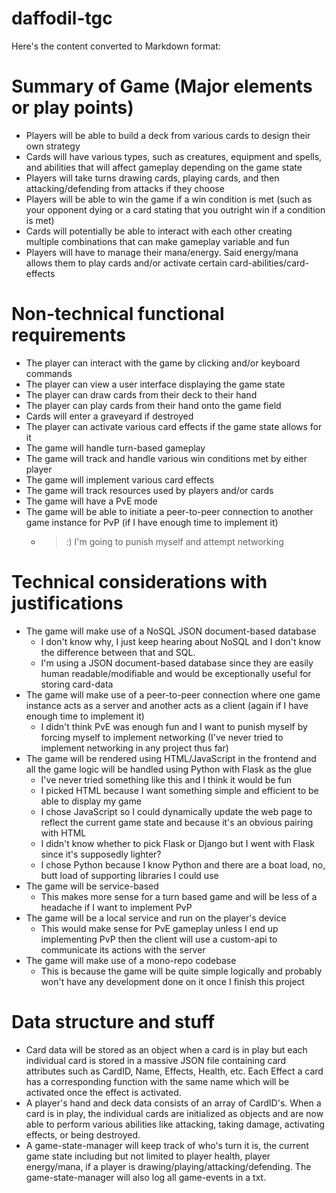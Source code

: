 # daffodil-tgc

Here's the content converted to Markdown format:

# Summary of Game (Major elements or play points)

- Players will be able to build a deck from various cards to design their own strategy
- Cards will have various types, such as creatures, equipment and spells, and abilities that will affect gameplay depending on the game state
- Players will take turns drawing cards, playing cards, and then attacking/defending from attacks if they choose
- Players will be able to win the game if a win condition is met (such as your opponent dying or a card stating that you outright win if a condition is met)
- Cards will potentially be able to interact with each other creating multiple combinations that can make gameplay variable and fun
- Players will have to manage their mana/energy. Said energy/mana allows them to play cards and/or activate certain card-abilities/card-effects

# Non-technical functional requirements

- The player can interact with the game by clicking and/or keyboard commands
- The player can view a user interface displaying the game state
- The player can draw cards from their deck to their hand
- The player can play cards from their hand onto the game field
- Cards will enter a graveyard if destroyed
- The player can activate various card effects if the game state allows for it
- The game will handle turn-based gameplay
- The game will track and handle various win conditions met by either player
- The game will implement various card effects
- The game will track resources used by players and/or cards
- The game will have a PvE mode
- The game will be able to initiate a peer-to-peer connection to another game instance for PvP (if I have enough time to implement it)
  - >:) I'm going to punish myself and attempt networking

# Technical considerations with justifications

- The game will make use of a NoSQL JSON document-based database
  - I don't know why, I just keep hearing about NoSQL and I don't know the difference between that and SQL.
  - I'm using a JSON document-based database since they are easily human readable/modifiable and would be exceptionally useful for storing card-data
- The game will make use of a peer-to-peer connection where one game instance acts as a server and another acts as a client (again if I have enough time to implement it)
  - I didn't think PvE was enough fun and I want to punish myself by forcing myself to implement networking (I've never tried to implement networking in any project thus far)
- The game will be rendered using HTML/JavaScript in the frontend and all the game logic will be handled using Python with Flask as the glue
  - I've never tried something like this and I think it would be fun
  - I picked HTML because I want something simple and efficient to be able to display my game
  - I chose JavaScript so I could dynamically update the web page to reflect the current game state and because it's an obvious pairing with HTML
  - I didn't know whether to pick Flask or Django but I went with Flask since it's supposedly lighter?
  - I chose Python because I know Python and there are a boat load, no, butt load of supporting libraries I could use
- The game will be service-based
  - This makes more sense for a turn based game and will be less of a headache if I want to implement PvP
- The game will be a local service and run on the player's device
  - This would make sense for PvE gameplay unless I end up implementing PvP then the client will use a custom-api to communicate its actions with the server
- The game will make use of a mono-repo codebase
  - This is because the game will be quite simple logically and probably won't have any development done on it once I finish this project

# Data structure and stuff

- Card data will be stored as an object when a card is in play but each individual card is stored in a massive JSON file containing card attributes such as CardID, Name, Effects, Health, etc. Each Effect a card has a corresponding function with the same name which will be activated once the effect is activated.
- A player's hand and deck data consists of an array of CardID's. When a card is in play, the individual cards are initialized as objects and are now able to perform various abilities like attacking, taking damage, activating effects, or being destroyed.
- A game-state-manager will keep track of who's turn it is, the current game state including but not limited to player health, player energy/mana, if a player is drawing/playing/attacking/defending. The game-state-manager will also log all game-events in a txt.
